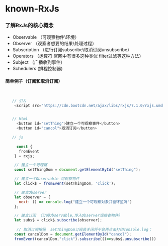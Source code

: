 # known-RxJs

### 了解RxJs的核心概念
* Observable （可观察物件\环境）
* Observer  （观察者想要的结果\处理过程）
* Subscription （进行订阅subscribe\取消订阅unsubscribe）
* Operators   （运算符 官网中有很多这种类似 filter过滤等这种方法）
* Subject   （广播收到事件）
* Schedulers (排程控制器)

#### 简单例子（订阅和取消订阅）
```javascript


   // 引入
    <script src="https://cdn.bootcdn.net/ajax/libs/rxjs/7.1.0/rxjs.umd.js"></script>


   // html
     <button id="setThing">建立一个可观察事件</button>
     <button id="cancol">取消订阅</button>

   // js
    
     const {
      fromEvent
    } = rxjs;

    // 建立一个可观察
    const setThingDom = document.getElementById("setThing");

    // 建立一个Observable 可观察物件
    let click$ = fromEvent(setThingDom, 'click');

    // 建立Observer
    let observer = {
      next: () => console.log("建立一个可观察对象并循环监听")
    };

    // 建立订阅 （订阅Observable,传入Observer观察者物件）
    let subs$ = click$.subscribe(observer);
   
     // 取消订阅按钮  setThingDom订阅会关闭将不会再点击打印console.log；
    const cancolDom = document.getElementById("cancol");
    fromEvent(cancolDom,"click").subscribe(()=>subs$.unsubscribe())
 ```

